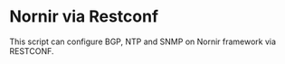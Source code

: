 # Nornir via Restconf

This script can configure BGP, NTP and SNMP on Nornir framework via RESTCONF.
 
